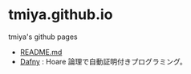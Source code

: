 # tmiya.github.io
tmiya's github pages

* [README.md](README.md)
* [Dafny](./dafny/README.md) : Hoare 論理で自動証明付きプログラミング。
